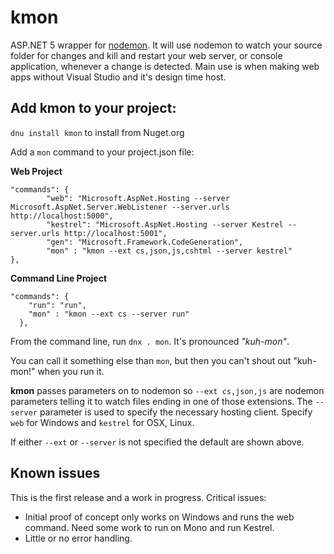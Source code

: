 kmon
==========

ASP.NET 5 wrapper for [nodemon](https://github.com/remy/nodemon). It will use nodemon to watch your source folder for changes and kill and restart your
web server, or console application, whenever a change is detected. Main use is when making web apps without Visual Studio and it's design time host. 

## Add kmon to your project: 

`dnu install kmon` to install from Nuget.org

Add a `mon` command to your project.json file: 

**Web Project**
```
"commands": {
        "web": "Microsoft.AspNet.Hosting --server Microsoft.AspNet.Server.WebListener --server.urls http://localhost:5000",
        "kestrel": "Microsoft.AspNet.Hosting --server Kestrel --server.urls http://localhost:5001",
        "gen": "Microsoft.Framework.CodeGeneration",
        "mon" : "kmon --ext cs,json,js,cshtml --server kestrel"
},
```

**Command Line Project**
```
"commands": {
    "run": "run",
    "mon" : "kmon --ext cs --server run"
  },
```

From the command line, run `dnx . mon`. It's pronounced *"kuh-mon"*. 

You can call it something else than `mon`, but then you can't shout out "kuh-mon!" when you run it. 

**kmon** passes parameters on to nodemon so `--ext cs,json,js` are nodemon parameters telling it to watch files ending in 
one of those extensions. The `--server` parameter is used to specify the necessary hosting client.  Specify `web` for Windows and `kestrel` for OSX, Linux.

If either `--ext` or `--server` is not specified the default are shown above.

## Known issues
This is the first release and a work in progress. Critical issues:
* Initial proof of concept only works on Windows and runs the web command. Need some work to run on Mono and run Kestrel. 
* Little or no error handling. 
